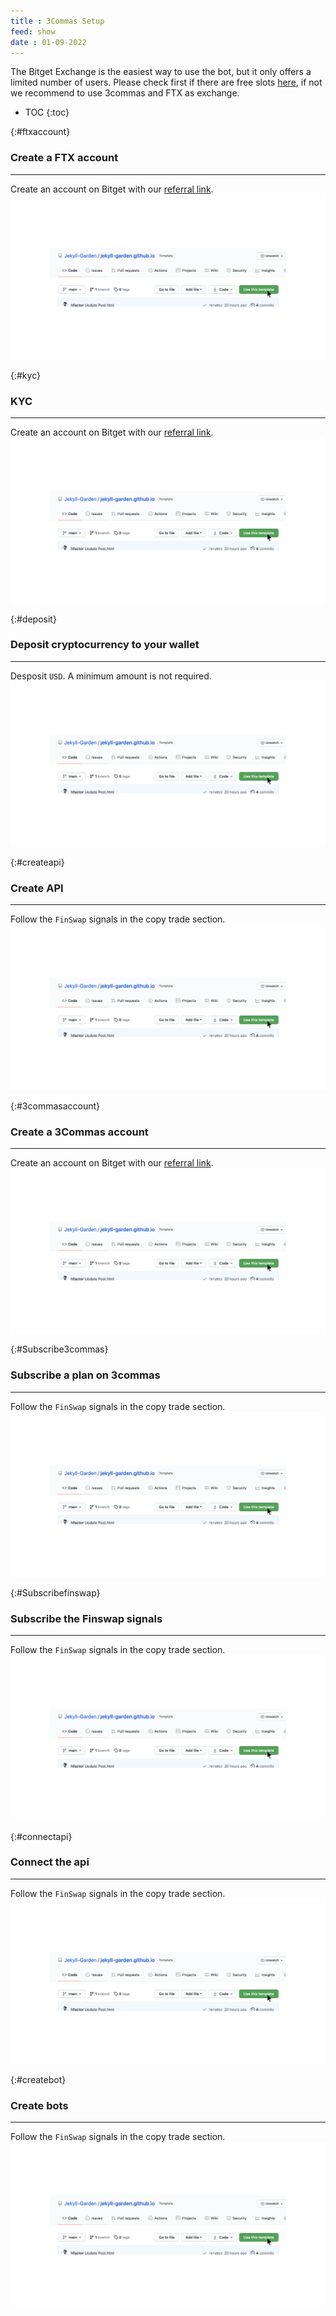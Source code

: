 ```yaml
---
title : 3Commas Setup
feed: show
date : 01-09-2022
---
```

 
The Bitget Exchange is the easiest way to use the bot, but it only offers a limited number of users. 
Please check first if there are free slots [here](https://www.bitget.com/en/copytrading/), if not we recommend to use 3commas and FTX as exchange.

* TOC
{:toc}

{:#ftxaccount}
### Create a FTX account 
---
Create an account on Bitget with our [referral link](https://www.bitget.com/en/copytrading/).
![](/assets/img/1-how-to.png)

{:#kyc}
### KYC 
---
Create an account on Bitget with our [referral link](https://www.bitget.com/en/copytrading/).
![](/assets/img/1-how-to.png)

{:#deposit}
###  Deposit cryptocurrency to your wallet
---
Desposit ```USD```. A minimum amount is not required.
![](/assets/img/1-how-to.png)

{:#createapi}
### Create API
---
Follow the ```FinSwap``` signals in the copy trade section.
![](/assets/img/1-how-to.png)

{:#3commasaccount}
### Create a 3Commas account 
---
Create an account on Bitget with our [referral link](https://www.bitget.com/en/copytrading/).
![](/assets/img/1-how-to.png)

{:#Subscribe3commas}
###  Subscribe a plan on 3commas
---
Follow the ```FinSwap``` signals in the copy trade section.
![](/assets/img/1-how-to.png)

{:#Subscribefinswap}
###  Subscribe the Finswap signals
---
Follow the ```FinSwap``` signals in the copy trade section.
![](/assets/img/1-how-to.png)

{:#connectapi}
### Connect the api 
---
Follow the ```FinSwap``` signals in the copy trade section.
![](/assets/img/1-how-to.png)

{:#createbot}
### Create bots
---
Follow the ```FinSwap``` signals in the copy trade section.
![](/assets/img/1-how-to.png)
